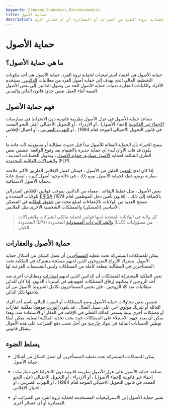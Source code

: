 ```yaml
---
keywords: Economy,Economics,Microeconomics
title: حماية الأصول
description: تشير حماية الأصول إلى الاستراتيجيات المستخدمة لحماية ثروة الفرد من الضرائب أو المصادرة أو أي خسائر أخرى.
---
```


# حماية الأصول
## ما هي حماية الأصول؟

حماية الأصول هي اعتماد استراتيجيات لحماية ثروة الفرد. حماية الأصول هي أحد مكونات التخطيط المالي الذي يهدف إلى حماية أصول الفرد من مطالبات [الدائنين .](/creditor) يستخدم الأفراد والكيانات التجارية تقنيات حماية الأصول للحد من وصول الدائنين إلى بعض الأصول القيمة أثناء العمل ضمن حدود قانون الدائن والمدين.

## فهم حماية الأصول

تساعد حماية الأصول في عزل الأصول بطريقة قانونية دون الانخراط في ممارسات [الإخفاء غير القانونية](/concealment) (إخفاء الأصول) ، أو الازدراء ، أو التحويل الاحتيالي (على النحو المحدد في قانون التحويل الاحتيالي الموحد لعام 1984) ، أو [التهرب الضريبي](/taxevasion) ، أو احتيال الإفلاس [.](/taxevasion)

ينصح الخبراء بأن الحماية الفعالة للأصول تبدأ قبل حدوث مطالبة أو مسؤولية لأنه عادة ما يكون قد فات الأوان لبدء أي حماية جديرة بالاهتمام بعد وقوع الواقعة. تتضمن بعض الطرق الشائعة لحماية [الأصول صناديق حماية الأصول](/asset-protection-trust) ، وتمويل الحسابات المدينة ، [والشراكات العائلية المحدودة](/familylimitedpartnership) (FLP).

إذا كان لدى [المدين](/debtor) القليل من الأصول ، فيمكن اعتبار الإفلاس الطريق الأكثر ملاءمة مقارنة بوضع خطة لحماية الأصول. ومع ذلك ، في حالة وجود أصول كبيرة ، يُنصح عادةً بحماية الأصول الاستباقية.

بعض الأصول ، مثل خطط التقاعد ، معفاة من الدائنين بموجب قوانين الإفلاس الفيدرالي للولايات المتحدة و [ERISA](/erisa) (قانون تأمين دخل الموظفين لعام 1974). بالإضافة إلى ذلك ، تسمح العديد من الولايات بالإعفاءات لمبلغ محدد من [حقوق الملكية](/home_equity) في المسكن الأساسي (المسكن) والممتلكات الشخصية الأخرى مثل الملابس.

> كل ولاية في الولايات المتحدة لديها قوانين لحماية مالكي الشركات والشراكات المحدودة (LPs) [والشركات ذات المسؤولية](/llc) المحدودة (LLC) من مسؤوليات الكيان.

>

## حماية الأصول والعقارات

يمكن للممتلكات المشتركة تحت تغطية [المستأجرين](/tbe) أن تعمل كشكل من أشكال حماية الأصول. يشترك الأزواج المتزوجون الذين لديهم مصلحة مشتركة في الملكية تحت المستأجرين في المطالبة بقطعة كاملة من الممتلكات وليس التقسيمات الفرعية لها.

تعني الملكية المشتركة للممتلكات أن الدائنين الذين لديهم [امتيازات](/lien) ومطالبات أخرى ضد أحد الزوجين لا يمكنهم إرفاق الممتلكات لجهودهم في استرداد الديون. إذا كان للدائن مطالبات ضد كلا الزوجين ، فلن يحمي المستأجرون بكامل الشروط الأصول من أن يلاحقها ذلك الدائن.

تتضمن بعض محاولات حماية الأصول وضع الممتلكات أو المورد المالي باسم أحد أفراد العائلة أو شريك موثوق آخر. على سبيل المثال ، قد يكون [الوريث](/heir) موهوبًا بملكية عقارات أو ممتلكات أخرى بينما يستمر المالك الفعلي في الإقامة في العقار أو الاستفادة منه. وهذا يمكن أن يعقد جهود الاستيلاء على الممتلكات حيث يجب تحديد الملكية الفعلية. يمكن أيضًا توطين الحسابات المالية في بنوك [خارجية](/offshore) من أجل تجنب دفع الضرائب على هذه الأموال بشكل قانوني.

## يسلط الضوء

- يمكن للممتلكات المشتركة تحت تغطية المستأجرين أن تعمل كشكل من أشكال حماية الأصول.

- تساعد حماية الأصول على عزل الأصول بطريقة قانونية دون الانخراط في ممارسات إخفاء غير قانونية (إخفاء الأصول) ، أو الازدراء ، أو التحويل الاحتيالي (على النحو المحدد في قانون التحويل الاحتيالي الموحد لعام 1984) ، أو التهرب الضريبي ، أو احتيال الإفلاس.

- تشير حماية الأصول إلى الاستراتيجيات المستخدمة لحماية ثروة الفرد من الضرائب أو المصادرة أو أي خسائر أخرى.

